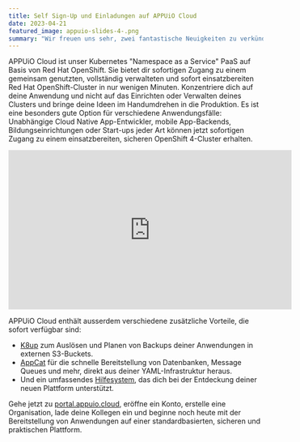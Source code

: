 ```yaml
---
title: Self Sign-Up und Einladungen auf APPUiO Cloud
date: 2023-04-21
featured_image: appuio-slides-4-.png
summary: "Wir freuen uns sehr, zwei fantastische Neuigkeiten zu verkünden: Ab heute können sich Nutzer selbst bei APPUiO Cloud anmelden und eine neue Organisation erstellen sowie Einladungen an ihre Kollegen und Mitarbeiter senden, damit diese ihrer APPUiO Cloud Organisation beitreten."
---
```

APPUiO Cloud ist unser Kubernetes "Namespace as a Service" PaaS auf Basis von Red Hat OpenShift. Sie bietet dir sofortigen Zugang zu einem gemeinsam genutzten, vollständig verwalteten und sofort einsatzbereiten Red Hat OpenShift-Cluster in nur wenigen Minuten. Konzentriere dich auf deine Anwendung und nicht auf das Einrichten oder Verwalten deines Clusters und bringe deine Ideen im Handumdrehen in die Produktion. Es ist eine besonders gute Option für verschiedene Anwendungsfälle: Unabhängige Cloud Native App-Entwickler, mobile App-Backends, Bildungseinrichtungen oder Start-ups jeder Art können jetzt sofortigen Zugang zu einem einsatzbereiten, sicheren OpenShift 4-Cluster erhalten.

<iframe width="560" height="315" src="https://www.youtube.com/embed/GwP172nGp1g" title="YouTube video player" frameborder="0" allow="accelerometer; autoplay; clipboard-write; encrypted-media; gyroscope; picture-in-picture; web-share" allowfullscreen></iframe>

APPUiO Cloud enthält ausserdem verschiedene zusätzliche Vorteile, die sofort verfügbar sind:

* [K8up](https://k8up.io/) zum Auslösen und Planen von Backups deiner Anwendungen in externen S3-Buckets.
* [AppCat](https://appcat.ch) für die schnelle Bereitstellung von Datenbanken, Message Queues und mehr, direkt aus deiner YAML-Infrastruktur heraus.
* Und ein umfassendes [Hilfesystem](https://docs.appuio.cloud/), das dich bei der Entdeckung deiner neuen Plattform unterstützt.

Gehe jetzt zu [portal.appuio.cloud](https://portal.appuio.cloud), eröffne ein Konto, erstelle eine Organisation, lade deine Kollegen ein und beginne noch heute mit der Bereitstellung von Anwendungen auf einer standardbasierten, sicheren und praktischen Plattform.